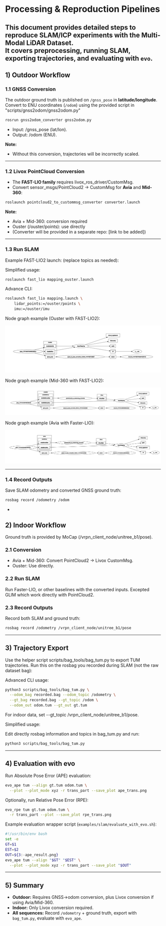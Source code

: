 # Processing & Reproduction Pipelines

This document provides detailed steps to reproduce **SLAM/ICP experiments** with the Multi-Modal LiDAR Dataset.  
It covers preprocessing, running SLAM, exporting trajectories, and evaluating with `evo`.
---

## 1) Outdoor Workflow

### 1.1 GNSS Conversion
The outdoor ground truth is published on `/gnss_pose` in **latitude/longitude**.  
Convert to ENU coordinates (`/odom`) using the provided script in "scripts/gnss2odom/gnss2odom.py"

```bash
rosrun gnss2odom_converter gnss2odom.py
```
-	Input: /gnss_pose (lat/lon).
-	Output: /odom (ENU).

**Note:**
- Without this conversion, trajectories will be incorrectly scaled.
---

### 1.2 Livox PointCloud Conversion
- The **FAST-LIO family** requires livox_ros_driver/CustomMsg.
- Convert sensor_msgs/PointCloud2 → CustomMsg for **Avia** and **Mid-360**:

```bash
roslaunch pointcloud2_to_custommsg_converter converter.launch
```

**Note:**
- Avia + Mid-360: conversion required
- Ouster (/ouster/points): use directly
- (Converter will be provided in a separate repo: [link to be added])

---

### 1.3 Run SLAM
Example FAST-LIO2 launch: (replace topics as needed):

Simplified usage:
```bash
roslaunch fast_lio mapping_ouster.launch
```
Advance CLI:
```bash
roslaunch fast_lio mapping.launch \
    lidar_points:=/ouster/points \
    imu:=/ouster/imu
```

Node graph example (Ouster with FAST-LIO2):

![RQT Ouster](./img/rqt_ouster_fast_lio2.png)

Node graph example (Mid-360 with FAST-LIO2):

![RQT Mid360](./img/rqt_mid360_fast_lio2.png)

Node graph example (Avia with Faster-LIO):

![RQT Avia](./img/rqt_avia_fast_lio2.png)

---

### 1.4 Record Outputs
Save SLAM odometry and converted GNSS ground truth:

```bash
rosbag record /odometry /odom
```
-

## 2) Indoor Workflow

Ground truth is provided by MoCap (/vrpn_client_node/unitree_b1/pose).

### 2.1 Conversion
- Avia + Mid-360: Convert PointCloud2 → Livox CustomMsg.
- Ouster: Use directly.  

### 2.2 Run SLAM
Run Faster-LIO, or other baselines with the converted inputs.
Excepted GLIM which work directly with PointCloud2.

### 2.3 Record Outputs
Record both SLAM and ground truth:

```bash
rosbag record /odometry /vrpn_client_node/unitree_b1/pose
```
---

## 3) Trajectory Export

Use the helper script scripts/bag_tools/bag_tum.py to export TUM trajectories.
Run this on the rosbag you recorded during SLAM (not the raw dataset bag):

Advanced CLI usage:

```bash
python3 scripts/bag_tools/bag_tum.py \
  --odom_bag recorded.bag --odom_topic /odometry \
  --gt_bag recorded.bag --gt_topic /odom \
  --odom_out odom.tum --gt_out gt.tum
```
For indoor data, set --gt_topic /vrpn_client_node/unitree_b1/pose.

Simplified usage:

Edit directly rosbag information and topics in bag_tum.py and run:

```bash
python3 scripts/bag_tools/bag_tum.py
```

---

## 4) Evaluation with evo

Run Absolute Pose Error (APE) evaluation:

```bash
evo_ape tum --align gt.tum odom.tum \
  --plot --plot_mode xyz -r trans_part --save_plot ape_trans.png
```
Optionally, run Relative Pose Error (RPE):

```bash
evo_rpe tum gt.tum odom.tum \
  -r trans_part --plot --save_plot rpe_trans.png
```

Example evaluation wrapper script (`examples/slam/evaluate_with_evo.sh`):

```bash
#!/usr/bin/env bash
set -e
GT=$1
EST=$2
OUT=${3:-ape_result.png}
evo_ape tum --align "$GT" "$EST" \
  --plot --plot_mode xyz -r trans_part --save_plot "$OUT"
```

---

## 5) Summary

- **Outdoor:** Requires GNSS→odom conversion, plus Livox conversion if using Avia/Mid-360.  
- **Indoor:** Only Livox conversion required.  
- **All sequences:** Record `/odometry` + ground truth, export with `bag_tum.py`, evaluate with `evo_ape`.
